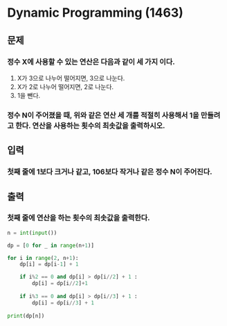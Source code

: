 # Dynamic Programming (1463)

## 문제

### 정수 X에 사용할 수 있는 연산은 다음과 같이 세 가지 이다.
   1. X가 3으로 나누어 떨어지면, 3으로 나눈다.
   2. X가 2로 나누어 떨어지면, 2로 나눈다.
   3. 1을 뺀다.
### 정수 N이 주어졌을 때, 위와 같은 연산 세 개를 적절히 사용해서 1을 만들려고 한다. 연산을 사용하는 횟수의 최솟값을 출력하시오.


## 입력



### 첫째 줄에 1보다 크거나 같고, 106보다 작거나 같은 정수 N이 주어진다.



## 출력


### 첫째 줄에 연산을 하는 횟수의 최솟값을 출력한다.

```python
n = int(input())

dp = [0 for _ in range(n+1)]

for i in range(2, n+1):
    dp[i] = dp[i-1] + 1  

    if i%2 == 0 and dp[i] > dp[i//2] + 1 :
        dp[i] = dp[i//2]+1
        
    if i%3 == 0 and dp[i] > dp[i//3] + 1 :
        dp[i] = dp[i//3] + 1
        
print(dp[n])
```
